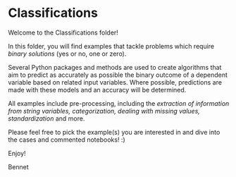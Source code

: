 # Classifications
Welcome to the Classifications folder!

In this folder, you will find examples that tackle problems which require <em>binary solutions</em> (yes or no, one or zero).

Several Python packages and methods are used to create algorithms that aim to predict as accurately as possible the binary outcome of a dependent variable based on related input variables. Where possible, predictions are made with these models and an accuracy will be determined.

All examples include pre-processing, including the <em>extraction of information from string variables, categorization, dealing with missing values, standardization</em> and more.

Please feel free to pick the example(s) you are interested in and dive into the cases and commented notebooks! :)

Enjoy!

Bennet
